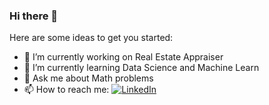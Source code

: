 ### Hi there 👋

Here are some ideas to get you started:

- 🔭 I’m currently working on Real Estate Appraiser
- 🌱 I’m currently learning Data Science and Machine Learn
- 💬 Ask me about Math problems
- 📫 How to reach me: [![LinkedIn](https://img.shields.io/badge/LinkedIn-%230077B5.svg?logo=linkedin&logoColor=white)]([https://www.linkedin.com/in/italo-rissardi/](https://www.linkedin.com/in/engrmonteiro/))

<!--
-->

